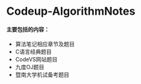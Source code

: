 # Codeup-AlgorithmNotes
#### 主要包括的内容：
  - 算法笔记相应章节及题目
  - C语言经典题目
  - CodeVS网站题目
  - 九度OJ题目
  - 暨南大学机试备考题目
 
